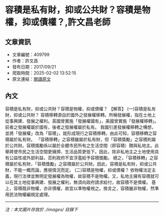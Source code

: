 # 容積是私有財，抑或公共財？容積是物權，抑或債權？,許文昌老師

## 文章資訊
- 文章編號：409799
- 作者：許文昌
- 發布日期：2017/09/21
- 爬取時間：2025-02-02 13:52:15
- 原文連結：[閱讀原文](https://real-estate.get.com.tw/Columns/detail.aspx?no=409799)

## 內文
容積是私有財，抑或公共財？容積是物權，抑或債權？
【解答】
(一)容積是私有財，抑或公共財？
容積移轉源自於國外之發展權移轉。所稱發展權，指在土地上從事興建、發展之權利。英國曾實施「發展權國有」，美國曾實施「發展權移轉」。前者之發展權屬於國有，後者之發展權屬於私有。
我國引進發展權移轉之構想，並將「發展權」改為「容積」，就形成現行之容積移轉。由此可知，容積移轉之容積屬於私有財。
「容積移轉」之容積雖屬於私有財，但「容積獎勵」之容積則屬於公共財。容積獎勵係以屬於全體市民所有之生活空間（即容積）贈與私地主。此舉將使市民之生活空間更擁擠、生活品質更低下。因此，除非私地主之土地使用具有公益性或外部利益，否則政府不宜浮濫給予容積獎勵。
總之，「容積移轉」之容積屬於私有財，「容積獎勵」之容積屬於公共財。因此，容積是私有財，抑或公共財，不能一概而論，應視情況而定。
(二)容積是物權，抑或債權？
依物權法定主義，現行法律並無明定發展權為物權，故容積不是物權。又，私地主擁有容積就可以在其土地從事興建、發展之權利，無須向政府請求給付，故容積不是債權。
基上，容積既非物權，亦非債權，故宜以準物權視之。換言之，容積雖非物權，然準用民法物權編規定處理。

---
*注：本文圖片存放於 ./images/ 目錄下*
